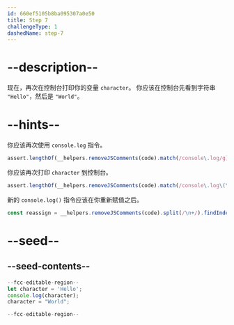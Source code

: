 ```yaml
---
id: 660ef5105b8ba095307a0e50
title: Step 7
challengeType: 1
dashedName: step-7
---
```


# --description--

现在，再次在控制台打印你的变量 `character`。 你应该在控制台先看到字符串 `"Hello"`，然后是 `"World"`。

# --hints--

你应该再次使用 `console.log` 指令。

```js
assert.lengthOf(__helpers.removeJSComments(code).match(/console\.log/g), 2);
```

你应该再次打印 `character` 到控制台。

```js
assert.lengthOf(__helpers.removeJSComments(code).match(/console\.log\(\s*character\s*\)/g), 2);
```


新的 `console.log()` 指令应该在你重新赋值之后。

```js
const reassign = __helpers.removeJSComments(code).split(/\n+/).findIndex(l => l.match(/character\s+=\s+("|')World\1/));
```

# --seed--

## --seed-contents--

```js
--fcc-editable-region--
let character = 'Hello';
console.log(character);
character = "World";

--fcc-editable-region--
```
